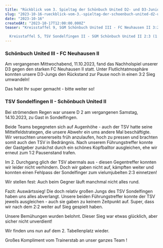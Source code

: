 ```yaml
---
title: "Rückblick vom 3. Spieltag der Schönbuch United D2- und D3-Junioren"
slug: "2023-10-16-rueckblick-vom-3.-spieltag-der-schoenbuch-united-d2-und-d3-junioren"
date: "2023-10-16"
createdAt: "2023-10-17T12:00:00.000Z"
teaser: "Kreisstaffel 9, SGM Schönbuch United III - FC Neuhausen II 3:2 (1:2)

  Kreisstaffel 5, TSV Sondelfingen II - SGM Schönbuch United II 2:3 (1:2)"
---
```

### Schönbuch United III - FC Neuhausen II   

Am vergangenen Mittwochabend, 11.10.2023, fand das Nachholspiel unserer D3 gegen den starken FC Neuhausen II statt. Unter Flutlichtatmosphäre konnten unsere D3-Jungs den Rückstand zur Pause noch in einen 3:2 Sieg umwandeln!

Das habt Ihr super gemacht - bitte weiter so!

### TSV Sondelfingen II - Schönbuch United II

Bei strömendem Regen war unsere D 2 am vergangenen Samstag, 14.10.2023, zu Gast in Sondelfingen.

Beide Teams begegneten sich auf Augenhöhe - auch der TSV hatte seine Mittelfeldstrategen, die unsere Abwehr ein ums andere Mal beschäftigte. Wir versuchten unsererseits früh anzulaufen, hoch zu pressen und brachten somit auch den TSV in Bedrängnis. Nach unserem Führungstreffer konnte der Gastgeber zunächst durch ein schönes Kopfballtor ausgleichen, ehe wir erneut zum 1:2 Pausenstand trafen.

Im 2. Durchgang glich der TSV abermals aus - diesen Gegentreffer konnten wir leider nicht verhindern. Doch wir gaben nicht auf, kämpften weiter und konnten einen Fehlpass der Sondelfinger zum vielumjubelten 2:3 einnetzen!

Wir stellen fest: Auch beim Gegner läuft manchmal nicht alles rund.

Fazit: Auswärtssieg! Die doch relativ großen Jungs des TSV Sondelfingen haben uns alles abverlangt. Unsere beiden Führungstreffer konnte der TSV jeweils ausgleichen - auch sie gaben zu keinem Zeitpunkt auf. Super, dass wir nach dem 2:2 weiter auf Sieg gespielt haben.

Unsere Bemühungen wurden belohnt. Dieser Sieg war etwas glücklich, aber sicher nicht unverdient!

Wir finden uns nun auf dem 2. Tabellenplatz wieder.

Großes Kompliment vom Trainerstab an unser ganzes Team !
